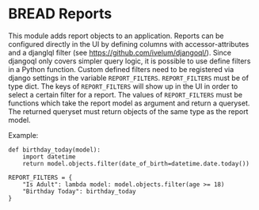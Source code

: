 BREAD Reports
=============

This module adds report objects to an application.
Reports can be configured directly in the UI by defining columns with accessor-attributes and a djanglql filter (see <https://github.com/ivelum/djangoql/>).
Since djangoql only covers simpler query logic, it is possible to use define filters in a Python function.
Custom defined filters need to be registered via django settings in the variable ```REPORT_FILTERS```.
```REPORT_FILTERS``` must be of type dict. The keys of ```REPORT_FILTERS``` will show up in the UI in order to select a certain filter for a report. The values of ```REPORT_FILTERS``` must be functions which take the report model as argument and return a queryset.
The returned queryset must return objects of the same type as the report model.

Example:

    def birthday_today(model):
        import datetime
        return model.objects.filter(date_of_birth=datetime.date.today())

    REPORT_FILTERS = {
        "Is Adult": lambda model: model.objects.filter(age >= 18)
        "Birthday Today": birthday_today
    }

